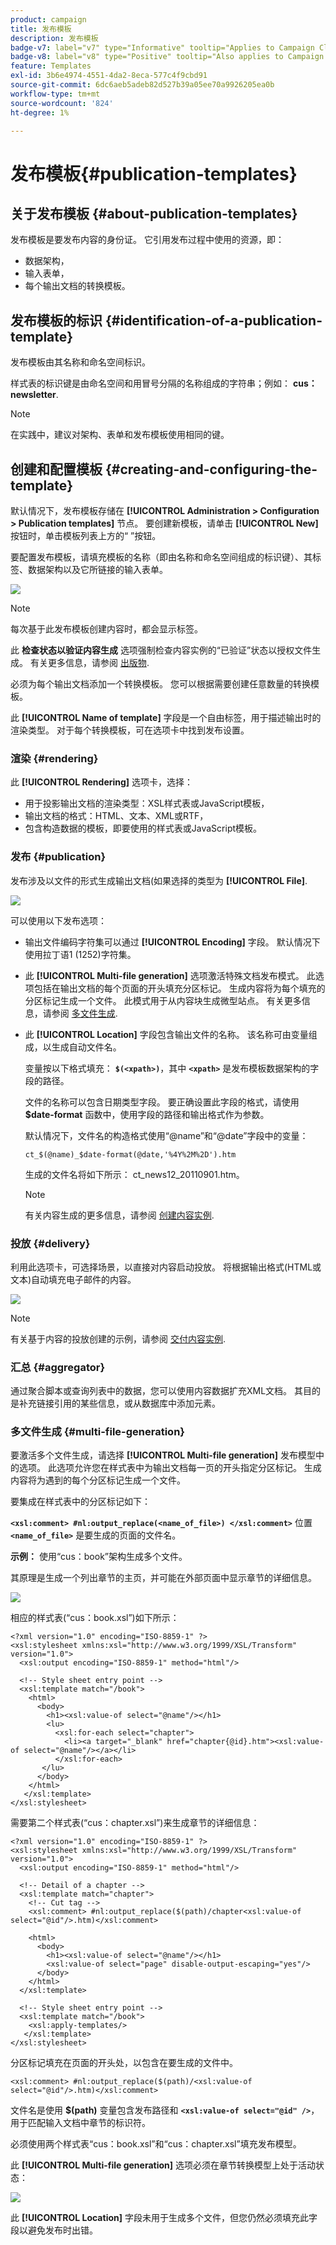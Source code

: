 ```yaml
---
product: campaign
title: 发布模板
description: 发布模板
badge-v7: label="v7" type="Informative" tooltip="Applies to Campaign Classic v7"
badge-v8: label="v8" type="Positive" tooltip="Also applies to Campaign v8"
feature: Templates
exl-id: 3b6e4974-4551-4da2-8eca-577c4f9cbd91
source-git-commit: 6dc6aeb5adeb82d527b39a05ee70a9926205ea0b
workflow-type: tm+mt
source-wordcount: '824'
ht-degree: 1%

---
```


# 发布模板{#publication-templates}



## 关于发布模板 {#about-publication-templates}

发布模板是要发布内容的身份证。 它引用发布过程中使用的资源，即：

* 数据架构，
* 输入表单，
* 每个输出文档的转换模板。

## 发布模板的标识 {#identification-of-a-publication-template}

发布模板由其名称和命名空间标识。

样式表的标识键是由命名空间和用冒号分隔的名称组成的字符串；例如： **cus：newsletter**.

>[!NOTE]
>
>在实践中，建议对架构、表单和发布模板使用相同的键。

## 创建和配置模板 {#creating-and-configuring-the-template}

默认情况下，发布模板存储在 **[!UICONTROL Administration > Configuration > Publication templates]** 节点。 要创建新模板，请单击 **[!UICONTROL New]** 按钮时，单击模板列表上方的“ ”按钮。

要配置发布模板，请填充模板的名称（即由名称和命名空间组成的标识键）、其标签、数据架构以及它所链接的输入表单。

![](assets/d_ncs_content_model.png)

>[!NOTE]
>
>每次基于此发布模板创建内容时，都会显示标签。

此 **检查状态以验证内容生成** 选项强制检查内容实例的“已验证”状态以授权文件生成。 有关更多信息，请参阅 [出版物](#publication).

必须为每个输出文档添加一个转换模板。 您可以根据需要创建任意数量的转换模板。

此 **[!UICONTROL Name of template]** 字段是一个自由标签，用于描述输出时的渲染类型。 对于每个转换模板，可在选项卡中找到发布设置。

### 渲染 {#rendering}

此 **[!UICONTROL Rendering]** 选项卡，选择：

* 用于投影输出文档的渲染类型：XSL样式表或JavaScript模板，
* 输出文档的格式：HTML、文本、XML或RTF，
* 包含构造数据的模板，即要使用的样式表或JavaScript模板。

### 发布 {#publication}

发布涉及以文件的形式生成输出文档(如果选择的类型为 **[!UICONTROL File]**.

![](assets/d_ncs_content_model2.png)

可以使用以下发布选项：

* 输出文件编码字符集可以通过 **[!UICONTROL Encoding]** 字段。 默认情况下使用拉丁语1 (1252)字符集。
* 此 **[!UICONTROL Multi-file generation]** 选项激活特殊文档发布模式。 此选项包括在输出文档的每个页面的开头填充分区标记。 生成内容将为每个填充的分区标记生成一个文件。 此模式用于从内容块生成微型站点。 有关更多信息，请参阅 [多文件生成](#multi-file-generation).
* 此 **[!UICONTROL Location]** 字段包含输出文件的名称。 该名称可由变量组成，以生成自动文件名。

   变量按以下格式填充： **`$(<xpath>)`**，其中 **`<xpath>`** 是发布模板数据架构的字段的路径。

   文件的名称可以包含日期类型字段。 要正确设置此字段的格式，请使用 **$date-format** 函数中，使用字段的路径和输出格式作为参数。

   默认情况下，文件名的构造格式使用“@name”和“@date”字段中的变量：

   ```
   ct_$(@name)_$date-format(@date,'%4Y%2M%2D').htm
   ```

   生成的文件名将如下所示： ct_news12_20110901.htm。

   >[!NOTE]
   >
   >有关内容生成的更多信息，请参阅 [创建内容实例](using-a-content-template.md#creating-a-content-instance).

### 投放 {#delivery}

利用此选项卡，可选择场景，以直接对内容启动投放。 将根据输出格式(HTML或文本)自动填充电子邮件的内容。

![](assets/d_ncs_content_model3.png)

>[!NOTE]
>
>有关基于内容的投放创建的示例，请参阅 [交付内容实例](using-a-content-template.md#delivering-a-content-instance).

### 汇总 {#aggregator}

通过聚合脚本或查询列表中的数据，您可以使用内容数据扩充XML文档。 其目的是补充链接引用的某些信息，或从数据库中添加元素。

### 多文件生成 {#multi-file-generation}

要激活多个文件生成，请选择 **[!UICONTROL Multi-file generation]** 发布模型中的选项。 此选项允许您在样式表中为输出文档每一页的开头指定分区标记。 生成内容将为遇到的每个分区标记生成一个文件。

要集成在样式表中的分区标记如下：

**`<xsl:comment> #nl:output_replace(<name_of_file>) </xsl:comment>`** 位置 **`<name_of_file>`** 是要生成的页面的文件名。

**示例：** 使用“cus：book”架构生成多个文件。

其原理是生成一个列出章节的主页，并可能在外部页面中显示章节的详细信息。

![](assets/d_ncs_content_chunk.png)

相应的样式表(“cus：book.xsl”)如下所示：

```
<?xml version="1.0" encoding="ISO-8859-1" ?>
<xsl:stylesheet xmlns:xsl="http://www.w3.org/1999/XSL/Transform" version="1.0">
  <xsl:output encoding="ISO-8859-1" method="html"/>

  <!-- Style sheet entry point -->
  <xsl:template match="/book">
    <html>
      <body>
        <h1><xsl:value-of select="@name"/></h1>
        <lu>
          <xsl:for-each select="chapter">
            <li><a target="_blank" href="chapter{@id}.htm"><xsl:value-of select="@name"/></a></li>  
          </xsl:for-each>
       </lu>
      </body>
    </html>
   </xsl:template>
</xsl:stylesheet>
```

需要第二个样式表(“cus：chapter.xsl”)来生成章节的详细信息：

```
<?xml version="1.0" encoding="ISO-8859-1" ?>
<xsl:stylesheet xmlns:xsl="http://www.w3.org/1999/XSL/Transform" version="1.0">
  <xsl:output encoding="ISO-8859-1" method="html"/>

  <!-- Detail of a chapter -->
  <xsl:template match="chapter">
    <!-- Cut tag -->   
    <xsl:comment> #nl:output_replace($(path)/chapter<xsl:value-of select="@id"/>.htm)</xsl:comment>
    
    <html>
      <body>
        <h1><xsl:value-of select="@name"/></h1>
        <xsl:value-of select="page" disable-output-escaping="yes"/>
      </body>
    </html>
  </xsl:template>

  <!-- Style sheet entry point -->
  <xsl:template match="/book">
    <xsl:apply-templates/>
   </xsl:template>
</xsl:stylesheet>
```

分区标记填充在页面的开头处，以包含在要生成的文件中。

```
<xsl:comment> #nl:output_replace($(path)/<xsl:value-of select="@id"/>.htm)</xsl:comment>
```

文件名是使用 **$(path)** 变量包含发布路径和 **`<xsl:value-of select="@id" />`**，用于匹配输入文档中章节的标识符。

必须使用两个样式表“cus：book.xsl”和“cus：chapter.xsl”填充发布模型。

此 **[!UICONTROL Multi-file generation]** 选项必须在章节转换模型上处于活动状态：

![](assets/d_ncs_content_chunk2.png)

此 **[!UICONTROL Location]** 字段未用于生成多个文件，但您仍然必须填充此字段以避免发布时出错。

